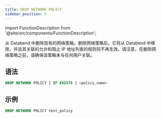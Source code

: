 ```yaml
---
title: DROP NETWORK POLICY
sidebar_position: 5
---
```


import FunctionDescription from '@site/src/components/FunctionDescription';

<FunctionDescription description="Introduced or updated: v1.2.26"/>

从 Databend 中删除现有的网络策略。删除网络策略后，它将从 Databend 中移除，并且其关联的允许和阻止 IP 地址列表的规则将不再生效。请注意，在删除网络策略之前，请确保该策略未与任何用户关联。

## 语法

```sql
DROP NETWORK POLICY [ IF EXISTS ] <policy_name>
```

## 示例

```sql
DROP NETWORK POLICY test_policy
```